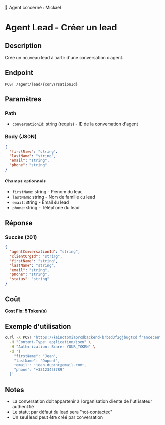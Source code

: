 🧠 Agent concerné : Mickael
# Agent Lead - Créer un lead

## Description
Crée un nouveau lead à partir d'une conversation d'agent.

## Endpoint
```
POST /agent/lead/{conversationId}
```

## Paramètres

### Path
- `conversationId`: string (requis) - ID de la conversation d'agent

### Body (JSON)
```json
{
  "firstName": "string",
  "lastName": "string",
  "email": "string",
  "phone": "string"
}
```

#### Champs optionnels
- `firstName`: string - Prénom du lead
- `lastName`: string - Nom de famille du lead
- `email`: string - Email du lead
- `phone`: string - Téléphone du lead

## Réponse

### Succès (201)
```json
{
  "agentConversationId": "string",
  "clientOrgId": "string",
  "firstName": "string",
  "lastName": "string",
  "email": "string",
  "phone": "string",
  "status": "string"
}
```

## Coût
**Cost Fix: 5 Token(s)**

## Exemple d'utilisation

```bash
curl -X POST "https://kainotomiaprodbackend-brbzd3f2gjbugtcd.francecentral-01.azurewebsites.net/agent/lead/conv-id-123" \
  -H "Content-Type: application/json" \
  -H "Authorization: Bearer YOUR_TOKEN" \
  -d '{
    "firstName": "Jean",
    "lastName": "Dupont",
    "email": "jean.dupont@email.com",
    "phone": "+33123456789"
  }'
```

## Notes
- La conversation doit appartenir à l'organisation cliente de l'utilisateur authentifié
- Le statut par défaut du lead sera "not-contacted"
- Un seul lead peut être créé par conversation 